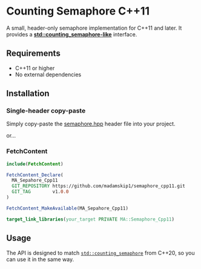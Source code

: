 # Counting Semaphore C++11 

A small, header-only semaphore implementation for C++11 and later.
It provides a [**std::counting_semaphore-like**](https://en.cppreference.com/w/cpp/thread/counting_semaphore.html) interface.

## Requirements

- C++11 or higher
- No external dependencies


## Installation

### Single-header copy-paste

Simply copy-paste the [semaphore.hpp](https://github.com/madamskip1/semaphore_cpp11/blob/master/include/MA/semaphore.hpp) header file into your project.

or...

### FetchContent

```cmake
include(FetchContent)

FetchContent_Declare(
  MA_Sepahore_Cpp11
  GIT_REPOSITORY https://github.com/madamskip1/semaphore_cpp11.git
  GIT_TAG        v1.0.0
)

FetchContent_MakeAvailable(MA_Sepahore_Cpp11)

target_link_libraries(your_target PRIVATE MA::Semaphore_Cpp11)
```



## Usage

The API is designed to match [`std::counting_semaphore`](https://en.cppreference.com/w/cpp/thread/counting_semaphore.html) from C++20, so you can use it in the same way.
